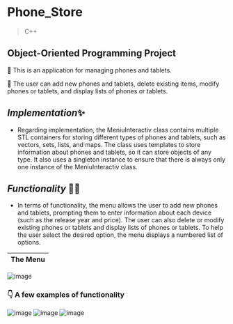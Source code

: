 # Phone_Store
> C++
## Object-Oriented Programming Project
📌 This is an application for managing phones and tablets.

📌 The user can add new phones and tablets, delete existing items, modify phones or tablets, and display lists of phones or tablets.

## *Implementation*✨
- Regarding implementation, the MeniuInteractiv class contains multiple STL containers for storing different types of phones and tablets, such as vectors, sets, lists, and maps. The class uses templates to store information about phones and tablets, so it can store objects of any type. It also uses a singleton instance to ensure that there is always only one instance of the MeniuInteractiv class.

## *Functionality* 👨‍💻
- In terms of functionality, the menu allows the user to add new phones and tablets, prompting them to enter information about each device (such as the release year and price). The user can also delete or modify existing phones or tablets and display lists of phones or tablets. To help the user select the desired option, the menu displays a numbered list of options.


The Menu|  
:-------------------------:|
![image](https://user-images.githubusercontent.com/123704487/223144714-06bdafa6-8dd3-479e-9adb-daf139445d35.png) 

### 👇 A few examples of functionality  


 ![image](https://user-images.githubusercontent.com/123704487/223166738-5f9c7717-78cc-4b63-944e-94520d6f65ee.png) 
 ![image](https://user-images.githubusercontent.com/123704487/223166676-9ea20df0-964a-4b77-88db-65b019105aed.png)
 ![image](https://user-images.githubusercontent.com/123704487/223166098-49677d61-4c94-4c2c-aac1-957b0145d7e0.png)
